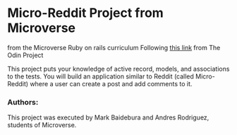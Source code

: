 # Micro-Reddit Project from Microverse
from the Microverse Ruby on rails curriculum
Following [this link](https://www.theodinproject.com/courses/ruby-on-rails/lessons/building-with-active-record-ruby-on-rails.) from The Odin Project 

This project puts your knowledge of active record, models, and associations to the tests. You will build an application similar to Reddit (called Micro-Reddit) where a user can create a post and add comments to it.


### Authors: 
This project was executed by Mark Baidebura and Andres Rodriguez,  students of Microverse.